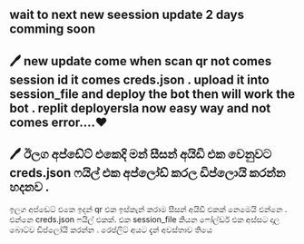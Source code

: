 ## wait to next new seession update 2 days comming soon


## 🖊️ new update come when scan qr not comes session id it comes creds.json . upload it into session_file and deploy the bot then will work the bot . replit deployersla now easy way and not comes error....❤️

## 🖊️ ඊලග අප්ඩේට් එකෙදි මන් සීසන් අයිඩි එක වෙනුවට creds.json ෆයිල් එක අප්ලෝඩ් කරල ඩිප්ලොයි කරන්න හදනව .
ඉලග අප්ඩෙට් එකෙ ඉදන් qr එක ඉස්කැන් කරාම සීසන් අයිඩි එකක් නෙමෙයි එන්නෙ . එන්නෙ creds.json ෆයිල් එකක්. එක session_file කියන ෆෝල්ඩර් එක අස්සට දාල බොට්ව ඩිප්ලෝයි කරන්න .
රෙප්ලිට් අයට දැන් අවස්තාව තියෙ
